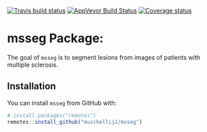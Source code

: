 
[![Travis build status](https://travis-ci.org/muschellij2/msseg.svg?branch=master)](https://travis-ci.org/muschellij2/msseg) [![AppVeyor Build Status](https://ci.appveyor.com/api/projects/status/github/muschellij2/msseg?branch=master&svg=true)](https://ci.appveyor.com/project/muschellij2/msseg) [![Coverage status](https://coveralls.io/repos/github/muschellij2/msseg/badge.svg?branch=master)](https://coveralls.io/r/muschellij2/msseg?branch=master) <!-- README.md is generated from README.Rmd. Please edit that file -->

msseg Package:
==============

The goal of `msseg` is to segment lesions from images of patients with multiple sclerosis.

Installation
------------

You can install `msseg` from GitHub with:

``` r
# install.packages("remotes")
remotes::install_github("muschellij2/msseg")
```
